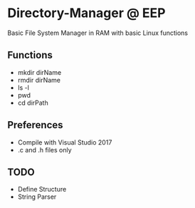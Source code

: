 # Directory-Manager @ EEP

Basic File System Manager in RAM with basic Linux functions

## Functions

* mkdir dirName
* rmdir dirName
* ls -l
* pwd
* cd dirPath

## Preferences

* Compile with Visual Studio 2017
* .c and .h files only

## TODO

* Define Structure
* String Parser